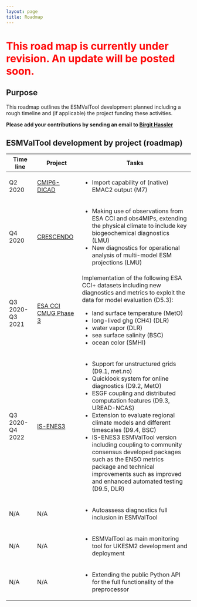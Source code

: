 ```yaml
---
layout: page
title: Roadmap
---
```


<h1 style="color:red">This road map is currently under revision. An update will be posted soon.</h1>

## Purpose

This roadmap outlines the ESMValTool development planned including a rough
timeline and (if applicable) the project funding these activities.

**Please add your contributions by sending an email to <a href="javascript:mail('birgit.hassler','dlr.de')">Birgit Hassler</a>**

## ESMValTool development by project (roadmap)

<table>
<thead>
<tr>
<th>Time line</th>
<th>Project</th>
<th>Tasks</th>
</tr>
</thead>
<tbody>
  <tr>
  <td>Q2 2020</td>
  <td>
  <a href="https://redmine.dkrz.de/projects/cmip6-dicad-subproject/">CMIP6-DICAD</a>
  </td>
  <td>
  <ul>
  <li>Import capability of (native) EMAC2 output (M7)</li>
  </ul>
  </td>
  </tr>
  <tr>
  <td>Q4 2020</td>
  <td>
  <a href="https://ukesm.ac.uk/crescendo/">CRESCENDO</a>
  </td>
  <td>
  <ul>
    <li>Making use of observations from ESA CCI and
    obs4MIPs, extending the physical climate to
    include key biogeochemical diagnostics
    (LMU)</li>
  <li>New diagnostics for operational analysis of
  multi-model ESM projections (LMU)</li>
  </ul>
  </td>
  </tr>
  <tr>
  <td>Q3 2020-Q3 2021</td>
  <td>
  <a href="https://climate.esa.int/en/projects/cmug/">ESA CCI CMUG Phase 3</a>
  </td>
  <td>
  Implementation of the following ESA CCI+ datasets
  including new diagnostics and metrics to exploit
  the data for model evaluation (D5.3):
  <ul>
    <li>land surface temperature (MetO)</li>
    <li>long-lived ghg (CH4) (DLR)</li>
    <li>water vapor (DLR)</li>
    <li>sea surface salinity (BSC)</li>
    <li>ocean color (SMHI)</li>
  </ul>
  </td>
  </tr>
  <tr>
  <td>Q3 2020-Q4 2022</td>
  <td>
  <a href="https://is.enes.org/">IS-ENES3</a>
  </td>
  <td>
  <ul>
    <li>Support for unstructured grids (D9.1, met.no)</li>
    <li>Quicklook system for online diagnostics (D9.2, MetO)</li>
    <li>ESGF coupling and distributed computation features (D9.3, UREAD-NCAS)</li>
    <li>Extension to evaluate regional climate models and different timescales (D9.4, BSC)</li>
    <li>IS-ENES3 ESMValTool version including
    coupling to community consensus developed
    packages such as the ENSO metrics package and
    technical improvements such as improved and
    enhanced automated testing (D9.5, DLR)</li>
  </ul>
  </td>
  </tr>
  <tr>
  <td>N/A</td>
  <td>N/A</td>
  <td>
  <ul>
    <li>Autoassess diagnostics full inclusion in ESMValTool</li>
  </ul>
  </td>
  </tr>
  <tr>
  <td>N/A</td>
  <td>N/A</td>
  <td>
  <ul>
    <li>ESMValTool as main monitoring tool for UKESM2 development and deployment</li>
  </ul>
  </td>
  </tr>
  <tr>
  <td>N/A</td>
  <td>N/A</td>
  <td>
  <ul>
    <li>Extending the public Python API for the full functionality of the preprocessor</li>
  </ul>
  </td>
  </tr>
</tbody>
</table>
